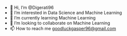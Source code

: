 - 👋 Hi, I’m @Digerati96
- 👀 I’m interested in Data Science and Machine Learning
- 🌱 I’m currently learning Machine Learning
- 💞️ I’m looking to collaborate on Machine Learning
- 📫 How to reach me goodluckgasper96@gmail.com

<!---
Digerati96/Digerati96 is a ✨ special ✨ repository because its `README.md` (this file) appears on your GitHub profile.
You can click the Preview link to take a look at your changes.
--->
